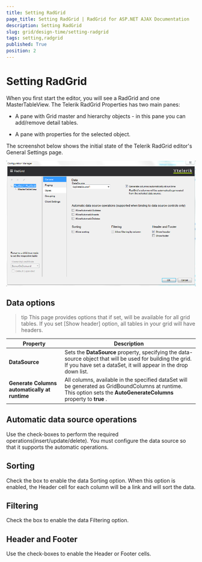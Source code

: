 ```yaml
---
title: Setting RadGrid
page_title: Setting RadGrid | RadGrid for ASP.NET AJAX Documentation
description: Setting RadGrid
slug: grid/design-time/setting-radgrid
tags: setting,radgrid
published: True
position: 2
---
```


# Setting RadGrid



When you first start the editor, you will see a RadGrid and one MasterTableView. The Telerik RadGrid Properties has two main panes:

* A pane with Grid master and hierarchy objects - in this pane you can add/remove detail tables.

* A pane with properties for the selected object.

The screenshot below shows the initial state of the Telerik RadGrid editor's General Settings page.

![Setting RadGrid - General](images/grid_setting_radgrid.png)

## Data options

>tip This page provides options that if set, will be available for all grid tables. If you set [Show header] option, all tables in your grid will have headers.
>



|  **Property**  |  **Description**  |
| ------ | ------ |
| **DataSource** |Sets the **DataSource** property, specifying the data-source object that will be used for building the grid. If you have set a dataSet, it will appear in the drop down list.|
| **Generate Columns automatically at runtime** |All columns, available in the specified dataSet will be generated as GridBoundColumns at runtime. This option sets the **AutoGenerateColumns** property to **true** .|

## Automatic data source operations

Use the check-boxes to perform the required operations(insert/update/delete). You must configure the data source so that it supports the automatic operations.

## Sorting

Check the box to enable the data Sorting option. When this option is enabled, the Header cell for each column will be a link and will sort the data.

## Filtering

Check the box to enable the data Filtering option.

## Header and Footer

Use the check-boxes to enable the Header or Footer cells.
